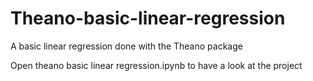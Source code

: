 # Theano-basic-linear-regression
A basic linear regression done with the Theano package

Open theano basic linear regression.ipynb to have a look at the project
